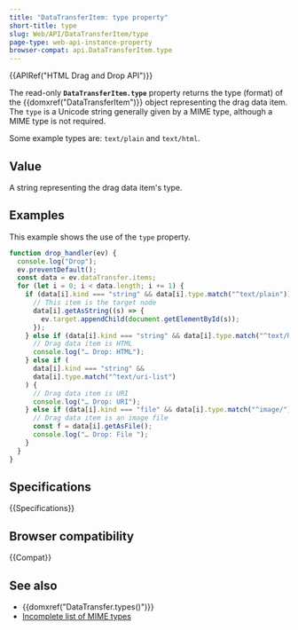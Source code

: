 ```yaml
---
title: "DataTransferItem: type property"
short-title: type
slug: Web/API/DataTransferItem/type
page-type: web-api-instance-property
browser-compat: api.DataTransferItem.type
---
```


{{APIRef("HTML Drag and Drop API")}}

The read-only **`DataTransferItem.type`** property returns the
type (format) of the {{domxref("DataTransferItem")}} object representing the drag data
item. The `type` is a Unicode string generally given by a MIME type, although
a MIME type is not required.

Some example types are: `text/plain` and `text/html`.

## Value

A string representing the drag data item's type.

## Examples

This example shows the use of the `type` property.

```js
function drop_handler(ev) {
  console.log("Drop");
  ev.preventDefault();
  const data = ev.dataTransfer.items;
  for (let i = 0; i < data.length; i += 1) {
    if (data[i].kind === "string" && data[i].type.match("^text/plain")) {
      // This item is the target node
      data[i].getAsString((s) => {
        ev.target.appendChild(document.getElementById(s));
      });
    } else if (data[i].kind === "string" && data[i].type.match("^text/html")) {
      // Drag data item is HTML
      console.log("… Drop: HTML");
    } else if (
      data[i].kind === "string" &&
      data[i].type.match("^text/uri-list")
    ) {
      // Drag data item is URI
      console.log("… Drop: URI");
    } else if (data[i].kind === "file" && data[i].type.match("^image/")) {
      // Drag data item is an image file
      const f = data[i].getAsFile();
      console.log("… Drop: File ");
    }
  }
}
```

## Specifications

{{Specifications}}

## Browser compatibility

{{Compat}}

## See also

- {{domxref("DataTransfer.types()")}}
- [Incomplete list of MIME types](/en-US/docs/Web/HTTP/Basics_of_HTTP/MIME_types/Common_types)
